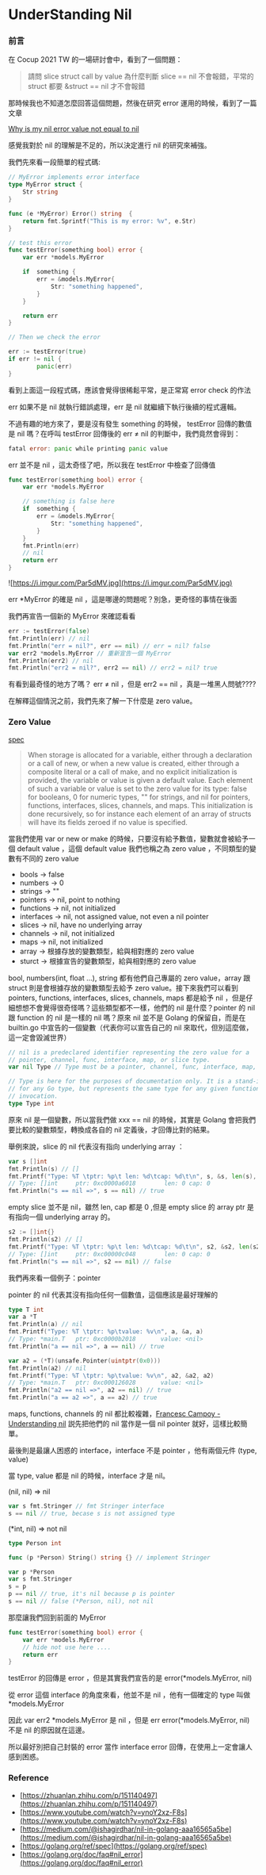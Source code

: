 # UnderStanding Nil

### 前言

在 Cocup 2021 TW 的一場研討會中，看到了一個問題：

> 請問 slice struct call by value 為什麼判斷 slice == nil 不會報錯，平常的 struct 都要 &struct == nil 才不會報錯

那時候我也不知道怎麼回答這個問題，然後在研究 error 運用的時候，看到了一篇文章

[Why is my nil error value not equal to nil](https://golang.org/doc/faq#nil_error)

感覺我對於 nil 的理解是不足的，所以決定進行 nil 的研究來補強。

我們先來看一段簡單的程式碼:

```go
// MyError implements error interface 
type MyError struct {
	Str string
}

func (e *MyError) Error() string  {
	return fmt.Sprintf("This is my error: %v", e.Str)
}

// test this error
func testError(something bool) error {
	var err *models.MyError

	if  something {
		err = &models.MyError{
			Str: "something happened",
		}
	}

	return err
}

// Then we check the error 

err := testError(true)
if err != nil {
		panic(err)
}
```

看到上面這一段程式碼，應該會覺得很稀鬆平常，是正常寫 error check 的作法

err 如果不是 nil 就執行錯誤處理，err 是 nil 就繼續下執行後續的程式邏輯。

不過有趣的地方來了，要是沒有發生 something 的時候， testError 回傳的數值是 nil 嗎？在呼叫 testError 回傳後的 err ≠ nil 的判斷中，我們竟然會得到：

```go
fatal error: panic while printing panic value
```

err 並不是 nil ，這太奇怪了吧，所以我在 testError 中檢查了回傳值

```go
func testError(something bool) error {
	var err *models.MyError

	// something is false here
	if  something {
		err = &models.MyError{
			Str: "something happened",
		}
	}
	fmt.Println(err)
	// nil
 	return err
}
```

![https://i.imgur.com/Par5dMV.jpg](https://i.imgur.com/Par5dMV.jpg)

err *MyError 的確是 nil ，這是哪邊的問題呢？別急，更奇怪的事情在後面

我們再宣告一個新的 MyError 來確認看看

```go
err := testError(false)
fmt.Println(err) // nil
fmt.Println("err = nil?", err == nil) // err = nil? false
var err2 *models.MyError // 重新宣告一個 MyError
fmt.Println(err2) // nil
fmt.Println("err2 = nil?", err2 == nil) // err2 = nil? true
```

有看到最奇怪的地方了嗎？ err ≠ nil ，但是 err2 == nil ，真是一堆黑人問號????

在解釋這個情況之前，我們先來了解一下什麼是 zero value。

### Zero Value

[spec](https://golang.org/ref/spec#The_zero_value)

> When storage is allocated for a variable, either through a declaration or a call of new, or when a new value is created, either through a composite literal or a call of make, and no explicit initialization is provided, the variable or value is given a default value. Each element of such a variable or value is set to the zero value for its type: false for booleans, 0 for numeric types, "" for strings, and nil for pointers, functions, interfaces, slices, channels, and maps. This initialization is done recursively, so for instance each element of an array of structs will have its fields zeroed if no value is specified.

當我們使用 var or new or make 的時候，只要沒有給予數值，變數就會被給予一個 default value ，這個 default value 我們也稱之為 zero value ，不同類型的變數有不同的 zero value

- bools → false
- numbers → 0
- strings → ""
- pointers → nil, point to nothing
- functions → nil, not initialized
- interfaces → nil, not assigned value, not even a nil pointer
- slices → nil, have no underlying array
- channels → nil, not initialized
- maps → nil, not initialized
- array → 根據存放的變數類型，給與相對應的 zero value
- sturct → 根據宣告的變數類型，給與相對應的 zero value

bool, numbers(int, float ...), string 都有他們自己專屬的 zero value，array 跟 struct 則是會根據存放的變數類型去給予 zero value。接下來我們可以看到 pointers, functions, interfaces, slices, channels, maps 都是給予 nil ，但是仔細想想不會覺得很奇怪嗎？這些類型都不一樣，他們的 nil 是什麼？pointer 的 nil 跟 function 的 nil 是一樣的 nil 嗎？原來 nil 並不是 Golang 的保留自，而是在 builtin.go 中宣告的一個變數（代表你可以宣告自己的 nil 來取代，但別這麼做，這一定會毀滅世界）

```go
// nil is a predeclared identifier representing the zero value for a
// pointer, channel, func, interface, map, or slice type.
var nil Type // Type must be a pointer, channel, func, interface, map, or slice type

// Type is here for the purposes of documentation only. It is a stand-in
// for any Go type, but represents the same type for any given function
// invocation.
type Type int
```

原來 nil 是一個變數，所以當我們做 xxx == nil 的時候，其實是 Golang 會把我們要比較的變數類型，轉換成各自的 nil 定義後，才回傳比對的結果。

舉例來說，slice 的 nil 代表沒有指向 underlying array ：

```go
var s []int
fmt.Println(s) // []
fmt.Printf("Type: %T \tptr: %p\t len: %d\tcap: %d\t\n", s, &s, len(s), cap(s))
// Type: []int     ptr: 0xc0000a6018        len: 0 cap: 0
fmt.Println("s == nil =>", s == nil) // true
```

empty slice 並不是 nil，雖然 len, cap 都是 0 ,但是 empty slice 的 array ptr 是有指向一個 underlying array 的。

```go
s2 := []int{}
fmt.Println(s2) // []
fmt.Printf("Type: %T \tptr: %p\t len: %d\tcap: %d\t\n", s2, &s2, len(s2), cap(s2))
// Type: []int     ptr: 0xc00000c048        len: 0 cap: 0
fmt.Println("s == nil =>", s2 == nil) // false
```

我們再來看一個例子：pointer 

pointer 的 nil 代表其沒有指向任何一個數值，這個應該是最好理解的

```go
type T int 
var a *T
fmt.Println(a) // nil
fmt.Printf("Type: %T \tptr: %p\tvalue: %v\n", a, &a, a)
// Type: *main.T   ptr: 0xc0000b2018       value: <nil>
fmt.Println("a == nil =>", a == nil) // true 

var a2 = (*T)(unsafe.Pointer(uintptr(0x0)))
fmt.Println(a2) // nil
fmt.Printf("Type: %T \tptr: %p\tvalue: %v\n", a2, &a2, a2)
// Type: *main.T   ptr: 0xc000126028       value: <nil>
fmt.Println("a2 == nil =>", a2 == nil) // true
fmt.Println("a == a2 =>", a == a2) // true
```

maps, functions, channels 的 nil 都比較複雜，[Francesc Campoy - Understanding nil](https://www.youtube.com/watch?v=ynoY2xz-F8s)  説先把他們的 nil 當作是一個 nil pointer 就好，這樣比較簡單。

最後則是最讓人困惑的 interface，interface 不是 pointer ，他有兩個元件 (type, value)

當 type, value 都是 nil 的時候，interface 才是 nil。

(nil, nil) ⇒ nil

```go
var s fmt.Stringer // fmt Stringer interface 
s == nil // true, becase s is not assigned type
```

(*int, nil) ⇒ not nil

```go
type Person int 

func (p *Person) String() string {} // implement Stringer

var p *Person
var s fmt.Stringer
s = p
p == nil // true, it's nil because p is pointer
s == nil // false (*Person, nil), not nil
```

那麼讓我們回到前面的 MyError

```go
func testError(something bool) error {
	var err *models.MyError
	// hide not use here ....
	return err
}
```

testError 的回傳是 error ，但是其實我們宣告的是 error(*models.MyError, nil)

從 error 這個 interface 的角度來看，他並不是 nil ，他有一個確定的 type 叫做 *models.MyError

因此 var err2 *models.MyError 是 nil ，但是 err error(*models.MyError, nil) 不是 nil 的原因就在這邊。

所以最好別把自己封裝的 error 當作 interface error 回傳，在使用上一定會讓人感到困惑。


### Reference

- [https://zhuanlan.zhihu.com/p/151140497](https://zhuanlan.zhihu.com/p/151140497)
- [https://www.youtube.com/watch?v=ynoY2xz-F8s](https://www.youtube.com/watch?v=ynoY2xz-F8s)
- [https://medium.com/@ishagirdhar/nil-in-golang-aaa16565a5be](https://medium.com/@ishagirdhar/nil-in-golang-aaa16565a5be)
- [https://golang.org/ref/spec](https://golang.org/ref/spec)
- [https://golang.org/doc/faq#nil_error](https://golang.org/doc/faq#nil_error)